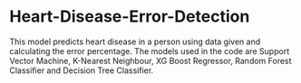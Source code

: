 # Heart-Disease-Error-Detection
This model predicts heart disease in a person using data given and calculating the error percentage. The models used in the code are Support Vector Machine, K-Nearest Neighbour, XG Boost Regressor, Random Forest Classifier and Decision Tree Classifier.
